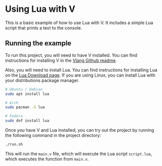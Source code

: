 # Using Lua with V

This is a basic example of how to use Lua with V. It includes a simple Lua script that prints a text to the console.

## Running the example

To run this project, you will need to have V installed. You can find instructions for installing V in the [Vlang Github readme](https://github.com/vlang/v?tab=readme-ov-file#installing-v-from-source).

Also, you will need to install Lua. You can find instructions for installing Lua on the [Lua Download page](https://www.lua.org/download.html).
If you are using Linux, you can install Lua with your distributions package manager.

```bash
# Ubuntu / Debian
sudo apt install lua

# Arch
sudo pacman -S lua

# Fedora
sudo dnf install lua
```

Once you have V and Lua installed, you can try out the project by running the following command in the project directory:

```bash
./run.sh
```

This will run the `main.v` file, which will execute the Lua script `script.lua`, which executes the function from `main.v`.

